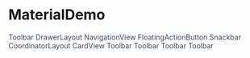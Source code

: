 # MaterialDemo

<span style="color:#374760">Toolbar</span>
<span style="color:#374760">DrawerLayout</span>
<span style="color:#374760">NavigationView</span>
<span style="color:#374760">FloatingActionButton</span>
<span style="color:#374760">Snackbar</span>
<span style="color:#374760">CoordinatorLayout</span>
<span style="color:#374760">CardView</span>
<span style="color:#374760">Toolbar</span>
<span style="color:#374760">Toolbar</span>
<span style="color:#374760">Toolbar</span>
<span style="color:#374760">Toolbar</span>

